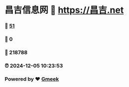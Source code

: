 # 昌吉信息网 :link: https://昌吉.net 
### :page_facing_up: [51](https://昌吉.net/tag.html) 
### :speech_balloon: 0 
### :hibiscus: 218788 
### :alarm_clock: 2024-12-05 10:23:53 
### Powered by :heart: [Gmeek](https://github.com/Meekdai/Gmeek)
